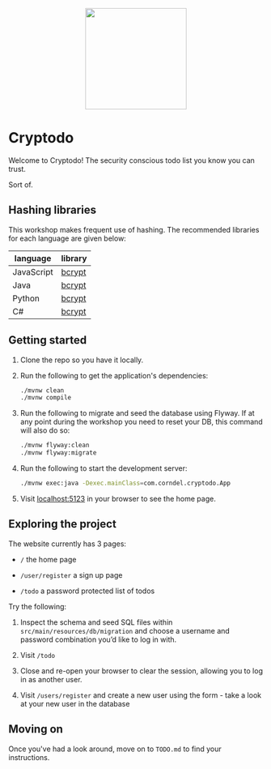 <p align="center">
  <img width="200px" src="/public/x_logo.png" />
</p>

# Cryptodo

Welcome to Cryptodo! The security conscious todo list you know you can trust.

Sort of.

## Hashing libraries

This workshop makes frequent use of hashing. The recommended libraries for each
language are given below:

| language   | library                                                      |
|------------|--------------------------------------------------------------|
| JavaScript | [bcrypt](https://www.npmjs.com/package/bcrypt#usage)         |
| Java       | [bcrypt](https://github.com/jeremyh/jBCrypt)                 |
| Python     | [bcrypt](https://github.com/pyca/bcrypt#usage)               |
| C#         | [bcrypt](https://github.com/BcryptNet/bcrypt.net#how-to-use) |

## Getting started

1. Clone the repo so you have it locally.

2. Run the following to get the application's dependencies:

    ```bash
    ./mvnw clean
    ./mvnw compile
    ```

3. Run the following to migrate and seed the database using Flyway. If at any point during the workshop you need to
   reset your DB, this command will also do so:

    ```bash
    ./mvnw flyway:clean
    ./mvnw flyway:migrate
    ```

4. Run the following to start the development server:

    ```bash
    ./mvnw exec:java -Dexec.mainClass=com.corndel.cryptodo.App
    ```

5. Visit [localhost:5123](http://localhost:5123/) in your browser to see the home page.

## Exploring the project

The website currently has 3 pages:

- `/` the home page

- `/user/register` a sign up page

- `/todo` a password protected list of todos

Try the following:

1. Inspect the schema and seed SQL files within `src/main/resources/db/migration` and choose a username and password
   combination you’d like to log in with.

2. Visit `/todo`

3. Close and re-open your browser to clear the session, allowing you to log in
   as another user.

4. Visit `/users/register` and create a new user using the form - take a look at your new
   user in the database

## Moving on

Once you've had a look around, move on to `TODO.md` to find your instructions.
